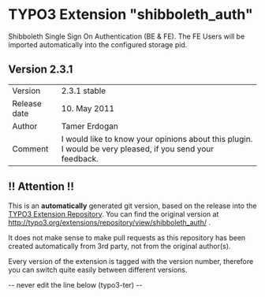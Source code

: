 # TYPO3 Extension "shibboleth_auth"
Shibboleth Single Sign On Authentication (BE & FE). The FE Users will be imported automatically into the configured storage pid.

## Version 2.3.1




<table>
	<tr><td>Version</td><td>2.3.1 stable</td></tr>
	<tr><td>Release date</td><td>10. May 2011</td></tr>
	<tr><td>Author</td><td>Tamer Erdogan</td></tr>
	<tr><td>Comment</td><td>I would like to know your opinions about this plugin. I would be very pleased, if you send your feedback.</td></tr>
</table>

## !! Attention !!
This is an **automatically** generated git version, based on the release into the [TYPO3 Extension Repository](http://www.typo3.org/extensions/).
You can find the original version at http://typo3.org/extensions/repository/view/shibboleth_auth/ .

It does not make sense to make pull requests as this repository has been created automatically from 3rd party, not from the original author(s).

Every version of the extension is tagged with the version number, therefore you can switch quite easily between different versions.


-- never edit the line below (typo3-ter) --